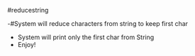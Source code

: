 #reducestring

-#System will reduce characters from string to keep first char
- System will print only the first char from String
- Enjoy!
